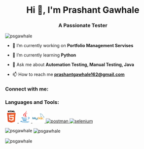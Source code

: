 <h1 align="center">Hi 👋, I'm Prashant Gawhale</h1>
<h3 align="center">A Passionate Tester</h3>


<p align="left"> <img src="https://komarev.com/ghpvc/?username=psgawhale&label=Profile%20views&color=0e75b6&style=flat" alt="psgawhale" /> </p>

- 🔭 I’m currently working on **Portfolio Management Servises**

- 🌱 I’m currently learning **Python**

- 💬 Ask me about **Automation Testing, Manual Testing, Java**

- 📫 How to reach me **prashantgawhale162@gmail.com**

<h3 align="left">Connect with me:</h3>
<p align="left">
</p>

<h3 align="left">Languages and Tools:</h3>
<p align="left"> <a href="https://www.w3.org/html/" target="_blank" rel="noreferrer"> <img src="https://raw.githubusercontent.com/devicons/devicon/master/icons/html5/html5-original-wordmark.svg" alt="html5" width="40" height="40"/> </a> <a href="https://www.java.com" target="_blank" rel="noreferrer"> <img src="https://raw.githubusercontent.com/devicons/devicon/master/icons/java/java-original.svg" alt="java" width="40" height="40"/> </a> <a href="https://www.mysql.com/" target="_blank" rel="noreferrer"> <img src="https://raw.githubusercontent.com/devicons/devicon/master/icons/mysql/mysql-original-wordmark.svg" alt="mysql" width="40" height="40"/> </a> <a href="https://postman.com" target="_blank" rel="noreferrer"> <img src="https://www.vectorlogo.zone/logos/getpostman/getpostman-icon.svg" alt="postman" width="40" height="40"/> </a> <a href="https://www.selenium.dev" target="_blank" rel="noreferrer"> <img src="https://raw.githubusercontent.com/detain/svg-logos/780f25886640cef088af994181646db2f6b1a3f8/svg/selenium-logo.svg" alt="selenium" width="40" height="40"/> </a> </p>

<p><img align="left" src="https://github-readme-stats.vercel.app/api/top-langs?username=psgawhale&show_icons=true&locale=en&layout=compact" alt="psgawhale" /></p>

<p>&nbsp;<img align="center" src="https://github-readme-stats.vercel.app/api?username=psgawhale&show_icons=true&locale=en" alt="psgawhale" /></p>

<p><img align="center" src="https://github-readme-streak-stats.herokuapp.com/?user=psgawhale&" alt="psgawhale" /></p>
